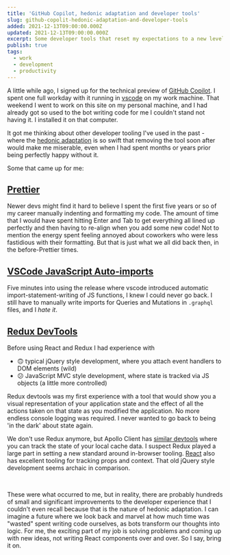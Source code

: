 ```yaml
---
title: 'GitHub Copilot, hedonic adaptation and developer tools'
slug: github-copolit-hedonic-adaptation-and-developer-tools
added: 2021-12-13T09:00:00.000Z
updated: 2021-12-13T09:00:00.000Z
excerpt: Some developer tools that reset my expectations to a new level.
publish: true
tags:
  - work
  - development
  - productivity
---
```


A little while ago, I signed up for the technical preview of [GitHub Copilot](https://copilot.github.com/). I spent one full workday with it running in [vscode](https://code.visualstudio.com/) on my work machine. That weekend I went to work on this site on my personal machine, and I had already got so used to the bot writing code for me I couldn't stand not having it. I installed it on that computer.

It got me thinking about other developer tooling I've used in the past - where the [hedonic adaptation](https://en.wikipedia.org/wiki/Hedonic_treadmill) is so swift that removing the tool soon after would make me miserable, even when I had spent months or years prior being perfectly happy without it.

Some that came up for me:  

## [Prettier](https://prettier.io/)

Newer devs might find it hard to believe I spent the first five years or so of my career manually indenting and formatting my code. The amount of time that I would have spent hitting Enter and Tab to get everything all lined up perfectly and then having to re-align when you add some new code! Not to mention the energy spent feeling annoyed about coworkers who were less fastidious with their formatting. But that is just what we all did back then, in the before-Prettier times.

## [VSCode JavaScript Auto-imports](https://code.visualstudio.com/docs/languages/javascript)

Five minutes into using the release where vscode introduced automatic import-statement-writing of JS functions, I knew I could never go back. I still have to manually write imports for Queries and Mutations in `.graphql` files, and I *hate it*.

## [Redux DevTools](https://chrome.google.com/webstore/detail/redux-devtools/lmhkpmbekcpmknklioeibfkpmmfibljd?hl=en)

Before using React and Redux I had experience with
- 🙃 typical jQuery style development, where you attach event handlers to DOM elements (wild)
- 😕 JavaScript MVC style development, where state is tracked via JS objects (a little more controlled)

Redux devtools was my first experience with a tool that would show you a visual representation of your application state and the effect of all the actions taken on that state as you modified the application. No more endless console logging was required. I never wanted to go back to being 'in the dark' about state again.

We don't use Redux anymore, but Apollo Client has [similar devtools](https://chrome.google.com/webstore/detail/apollo-client-devtools/jdkknkkbebbapilgoeccciglkfbmbnfm) where you can track the state of your local cache data. I suspect Redux played a large part in setting a new standard around in-browser tooling. [React](https://chrome.google.com/webstore/detail/react-developer-tools/fmkadmapgofadopljbjfkapdkoienihi?hl=en) also has excellent tooling for tracking props and context. That old jQuery style development seems archaic in comparison.

<br/>

These were what occurred to me, but in reality, there are probably hundreds of small and significant improvements to the developer experience that I couldn't even recall because that is the nature of hedonic adaptation. I can imagine a future where we look back and marvel at how much time was "wasted" spent writing code ourselves, as bots transform our thoughts into logic. For me, the exciting part of my job is solving problems and coming up with new ideas, not writing React components over and over. So I say, bring it on.
